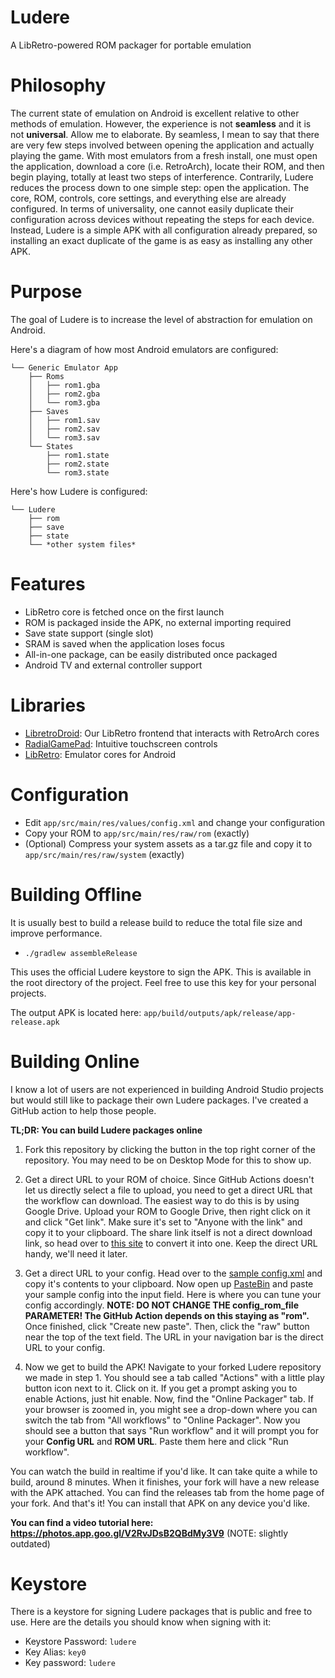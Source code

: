 # Ludere
A LibRetro-powered ROM packager for portable emulation

# Philosophy
The current state of emulation on Android is excellent relative to other methods of emulation. However, the experience is not **seamless** and it is not **universal**. Allow me to elaborate. By seamless, I mean to say that there are very few steps involved between opening the application and actually playing the game. With most emulators from a fresh install, one must open the application, download a core (i.e. RetroArch), locate their ROM, and then begin playing, totally at least two steps of interference. Contrarily, Ludere reduces the process down to one simple step: open the application. The core, ROM, controls, core settings, and everything else are already configured. In terms of universality, one cannot easily duplicate their configuration across devices without repeating the steps for each device. Instead, Ludere is a simple APK with all configuration already prepared, so installing an exact duplicate of the game is as easy as installing any other APK.

# Purpose
The goal of Ludere is to increase the level of abstraction for emulation on Android.

Here's a diagram of how most Android emulators are configured:

```
└── Generic Emulator App
    ├── Roms
    │   ├── rom1.gba
    │   ├── rom2.gba
    │   └── rom3.gba
    ├── Saves
    │   ├── rom1.sav
    │   ├── rom2.sav
    │   └── rom3.sav
    └── States
        ├── rom1.state
        ├── rom2.state
        └── rom3.state
```

Here's how Ludere is configured:

```
└── Ludere
    ├── rom
    ├── save
    ├── state
    └── *other system files*
```

# Features
- LibRetro core is fetched once on the first launch
- ROM is packaged inside the APK, no external importing required
- Save state support (single slot)
- SRAM is saved when the application loses focus
- All-in-one package, can be easily distributed once packaged
- Android TV and external controller support

# Libraries
- [LibretroDroid](https://github.com/Swordfish90/LibretroDroid): Our LibRetro frontend that interacts with RetroArch cores
- [RadialGamePad](https://github.com/Swordfish90/RadialGamePad): Intuitive touchscreen controls
- [LibRetro](http://buildbot.libretro.com/nightly/): Emulator cores for Android

# Configuration
- Edit `app/src/main/res/values/config.xml` and change your configuration
- Copy your ROM to `app/src/main/res/raw/rom` (exactly)
- (Optional) Compress your system assets as a tar.gz file and copy it to `app/src/main/res/raw/system` (exactly)

# Building Offline
It is usually best to build a release build to reduce the total file size and improve performance.
- `./gradlew assembleRelease`

This uses the official Ludere keystore to sign the APK. This is available in the root directory of the project. Feel free to use this key for your personal projects.

The output APK is located here: `app/build/outputs/apk/release/app-release.apk`

# Building Online
I know a lot of users are not experienced in building Android Studio projects but would still like to package their own Ludere packages. I've created a GitHub action to help those people.

**TL;DR: You can build Ludere packages online**

1) Fork this repository by clicking the button in the top right corner of the repository. You may need to be on Desktop Mode for this to show up.

2) Get a direct URL to your ROM of choice. Since GitHub Actions doesn't let us directly select a file to upload, you need to get a direct URL that the workflow can download. The easiest way to do this is by using Google Drive. Upload your ROM to Google Drive, then right click on it and click "Get link". Make sure it's set to "Anyone with the link" and copy it to your clipboard. The share link itself is not a direct download link, so head over to [this site](https://www.wonderplugin.com/online-tools/google-drive-direct-link-generator) to convert it into one. Keep the direct URL handy, we'll need it later.

3) Get a direct URL to your config. Head over to the [sample config.xml](https://raw.githubusercontent.com/tytydraco/Ludere/main/app/src/main/res/values/config.xml) and copy it's contents to your clipboard. Now open up [PasteBin](https://pastebin.com) and paste your sample config into the input field. Here is where you can tune your config accordingly. **NOTE: DO NOT CHANGE THE config_rom_file PARAMETER! The GitHub Action depends on this staying as "rom".** Once finished, click "Create new paste". Then, click the "raw" button near the top of the text field. The URL in your navigation bar is the direct URL to your config.

4) Now we get to build the APK! Navigate to your forked Ludere repository we made in step 1. You should see a tab called "Actions" with a little play button icon next to it. Click on it. If you get a prompt asking you to enable Actions, just hit enable. Now, find the "Online Packager" tab. If your browser is zoomed in, you might see a drop-down where you can switch the tab from "All workflows" to "Online Packager". Now you should see a button that says "Run workflow" and it will prompt you for your **Config URL** and **ROM URL**. Paste them here and click "Run workflow".

You can watch the build in realtime if you'd like. It can take quite a while to build, around 8 minutes. When it finishes, your fork will have a new release with the APK attached. You can find the releases tab from the home page of your fork. And that's it! You can install that APK on any device you'd like.

**You can find a video tutorial here: https://photos.app.goo.gl/V2RvJDsB2QBdMy3V9** (NOTE: slightly outdated)

# Keystore
There is a keystore for signing Ludere packages that is public and free to use. Here are the details you should know when signing with it:

- Keystore Password: `ludere`
- Key Alias: `key0`
- Key password: `ludere`
